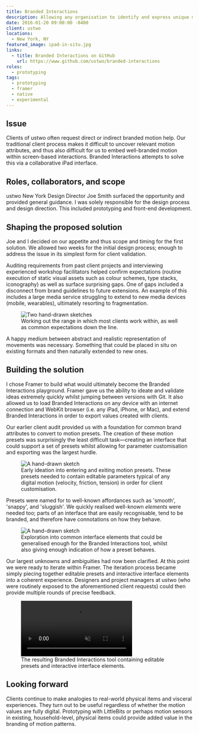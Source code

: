 ```yaml
---
title: Branded Interactions
description: Allowing any organisation to identify and express unique motion and interactions.
date: 2016-01-20 09:00:00 -0400
client: ustwo
locations:
  - New York, NY
featured_image: ipad-in-situ.jpg
links:
  - title: Branded Interactions on GitHub
    url: https://www.github.com/ustwo/branded-interactions
roles:
  - prototyping
tags:
  - prototyping
  - framer
  - native
  - experimental
---
```


## Issue

Clients of ustwo often request direct or indirect branded motion help. Our traditional client process makes it difficult to uncover relevant motion attributes, and thus also difficult for us to embed well-branded motion within screen-based interactions. Branded Interactions attempts to solve this via a collaborative iPad interface.

## Roles, collaborators, and scope

ustwo New York Design Director Joe Smith surfaced the opportunity and provided general guidance. I was solely responsible for the design process and design direction. This included prototyping and front-end development.

## Shaping the proposed solution

Joe and I decided on our appetite and thus scope and timing for the first solution. We allowed two weeks for the initial design process; enough to address the issue in its simplest form for client validation.

Auditing requirements from past client projects and interviewing experienced workshop facilitators helped confirm expectations (routine execution of static visual assets such as colour schemes, type stacks, iconography) as well as surface surprising gaps. One of gaps included a disconnect from brand guidelines to future extensions. An example of this includes a large media service struggling to extend to new media devices (mobile, wearables), ultimately resorting to fragmentation.

<figure>
  <img data-src="https://ik.imagekit.io/dw/work/branded-interactions/attribute-applications.jpg" alt="Two hand-drawn sketches">
  <figcaption>Working out the range in which most clients work within, as well as common expectations down the line.</figcaption>
</figure>

A happy medium between abstract and realistic representation of movements was necessary. Something that could be placed in situ on existing formats and then naturally extended to new ones.

## Building the solution

I chose Framer to build what would ultimately become the Branded Interactions playground. Framer gave us the ability to ideate and validate ideas extremely quickly whilst jumping between versions with Git. It also allowed us to load Branded Interactions on any device with an internet connection and WebKit browser (i.e. any iPad, iPhone, or Mac), and extend Branded Interactions in order to export values created with clients.

Our earlier client audit provided us with a foundation for common brand attributes to convert to motion presets. The creation of these motion presets was surprisingly the least difficult task—creating an interface that could support a set of presets whilst allowing for parameter customisation and exporting was the largest hurdle.

<figure>
  <img data-src="https://ik.imagekit.io/dw/work/branded-interactions/curve-expressions.jpg" alt="A hand-drawn sketch">
  <figcaption>Early ideation into entering and exiting motion presets. These presets needed to contain editable parameters typical of any digital motion (velocity, friction, tension) in order for client customisation.</figcaption>
</figure>

Presets were named for to well-known affordances such as 'smooth', 'snappy', and 'sluggish'. We quickly realised well-known _elements_ were needed too; parts of an interface that are easily recognisable, tend to be branded, and therefore have connotations on how they behave.

<figure>
  <img data-src="https://ik.imagekit.io/dw/work/branded-interactions/pattern-expressions.jpg" alt="A hand-drawn sketch">
  <figcaption>Exploration into common interface elements that could be generalised enough for the Branded Interactions tool, whilst also giving enough indication of how a preset behaves.</figcaption>
</figure>

Our largest unknowns and ambiguities had now been clarified. At this point we were ready to iterate within Framer. The iteration process became simply piecing together editable presets and interactive interface elements into a coherent experience. Designers and project managers at ustwo (who were routinely exposed to the aforementioned client requests) could then provide multiple rounds of precise feedback.

<figure>
  <video muted loop playsinline controls autoplay>
  <source src="https://ik.imagekit.io/dw/video/branded-interactions-demo.mp4" type="video/mp4">
  </video>
  <figcaption>The resulting Branded Interactions tool containing editable presets and interactive interface elements.</figcaption>
</figure>



## Looking forward

Clients continue to make analogies to real-world physical items and visceral experiences. They turn out to be useful regardless of whether the motion values are fully digital. Prototyping with LittleBits or perhaps motion sensors in existing, household-level, physical items could provide added value in the branding of motion patterns.


